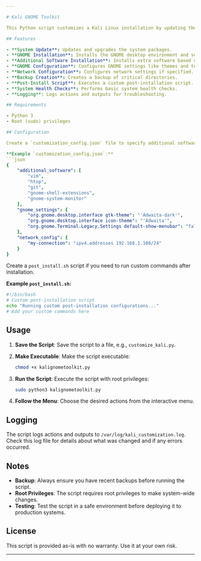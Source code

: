 ```yaml
---

# Kali GNOME Toolkit

This Python script customizes a Kali Linux installation by updating the system, installing GNOME, configuring settings, and more. It includes features like interactive menus, logging, and post-installation scripts.

## Features

- **System Update**: Updates and upgrades the system packages.
- **GNOME Installation**: Installs the GNOME desktop environment and sets it as default.
- **Additional Software Installation**: Installs extra software based on user preferences.
- **GNOME Configuration**: Configures GNOME settings like themes and terminal preferences.
- **Network Configuration**: Configures network settings if specified.
- **Backup Creation**: Creates a backup of critical directories.
- **Post-Install Script**: Executes a custom post-installation script.
- **System Health Checks**: Performs basic system health checks.
- **Logging**: Logs actions and outputs for troubleshooting.

## Requirements

- Python 3
- Root (sudo) privileges

## Configuration

Create a `customization_config.json` file to specify additional software, GNOME settings, and network configurations. An example configuration file is provided below.

**Example `customization_config.json`:**
```json
{
    "additional_software": [
        "vim",
        "htop",
        "git",
        "gnome-shell-extensions",
        "gnome-system-monitor"
    ],
    "gnome_settings": {
        "org.gnome.desktop.interface gtk-theme": "'Adwaita-dark'",
        "org.gnome.desktop.interface icon-theme": "'Adwaita'",
        "org.gnome.Terminal.Legacy.Settings default-show-menubar": "false"
    },
    "network_config": {
        "my-connection": "ipv4.addresses 192.168.1.100/24"
    }
}
```

Create a `post_install.sh` script if you need to run custom commands after installation.

**Example `post_install.sh`:**
```bash
#!/bin/bash
# Custom post-installation script
echo "Running custom post-installation configurations..."
# Add your custom commands here
```

## Usage

1. **Save the Script**: Save the script to a file, e.g., `customize_kali.py`.
2. **Make Executable**: Make the script executable:
   ```bash
   chmod +x kalignometoolkit.py
   ```
3. **Run the Script**: Execute the script with root privileges:
   ```bash
   sudo python3 kalignometoolkit.py
   ```

4. **Follow the Menu**: Choose the desired actions from the interactive menu.

## Logging

The script logs actions and outputs to `/var/log/kali_customization.log`. Check this log file for details about what was changed and if any errors occurred.

## Notes

- **Backup**: Always ensure you have recent backups before running the script.
- **Root Privileges**: The script requires root privileges to make system-wide changes.
- **Testing**: Test the script in a safe environment before deploying it to production systems.

## License

This script is provided as-is with no warranty. Use it at your own risk.

---
```

